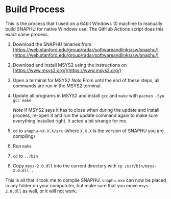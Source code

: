 # Build Process

This is the process that I used on a 64bit Windows 10 machine to manually build SNAPHU for native Windows use.
The GitHub Actions script does this exact same process.

1. Download the SNAPHU binaries from [https://web.stanford.edu/group/radar/softwareandlinks/sw/snaphu/](https://web.stanford.edu/group/radar/softwareandlinks/sw/snaphu/)
2. Download and install MSYS2 using the instructions on [https://www.msys2.org/](https://www.msys2.org/)
3. Open a terminal for MSYS2
   _Note_ From until the end of these steps, all commands are run in the MSYS2 terminal.
4. Update all programs in MSYS2 and install `gcc` and `make` with `pacman -Syu gcc make`

   _Note_ If MSYS2 says it has to close when during the update and install process, re-open it and run the update
   command again to make sure everything installed right. It acted a bit strange for me.

5. `cd` to `snaphu-vX.X.X/src` (where `X.X.X` is the version of SNAPHU you are compiling)
6. Run `make`
7. `cd` to `../bin`
8. Copy `msys-2.0.dll` into the current directory with `cp /usr/bin/msys-2.0.dll .`

This is all that it took me to compile SNAPHU. `snaphu.exe` can now be placed in any folder on your compututer, but
make sure that you move `msys-2.0.dll` as well, or it will not work.